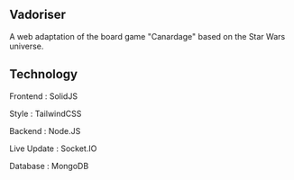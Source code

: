 ## Vadoriser
A web adaptation of the board game "Canardage" based on the Star Wars universe.

## Technology
Frontend : SolidJS

Style : TailwindCSS

Backend : Node.JS

Live Update : Socket.IO

Database : MongoDB